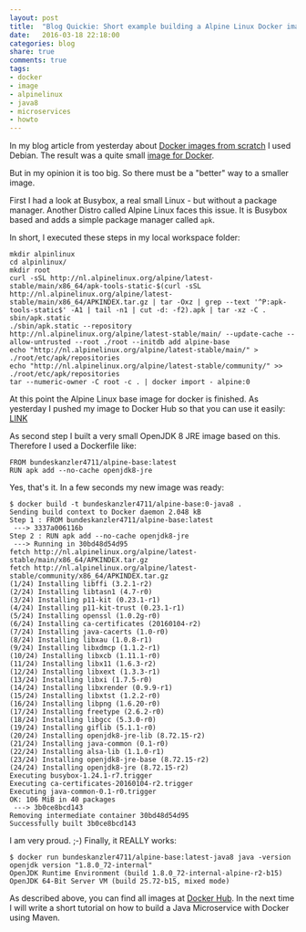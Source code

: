 ```yaml
---
layout: post
title:  "Blog Quickie: Short example building a Alpine Linux Docker image"
date:   2016-03-18 22:18:00
categories: blog
share: true
comments: true
tags:
- docker
- image
- alpinelinux
- java8
- microservices
- howto
---
```


In my blog article from yesterday about [Docker images from scratch](https://www.sam6.de/articles/Docker-from-scratch/) I used Debian. The result was a quite small [image for Docker](https://hub.docker.com/r/bundeskanzler4711/jessie-minbase/).

But in my opinion it is too big. So there must be a "better" way to a smaller image.

First I had a look at Busybox, a real small Linux - but without a package manager. Another Distro called Alpine Linux faces this issue. It is Busybox based and adds a simple package manager called `apk`.

In short, I executed these steps in my local workspace folder:

    mkdir alpinlinux
    cd alpinlinux/
    mkdir root
    curl -sSL http://nl.alpinelinux.org/alpine/latest-stable/main/x86_64/apk-tools-static-$(curl -sSL http://nl.alpinelinux.org/alpine/latest-stable/main/x86_64/APKINDEX.tar.gz | tar -Oxz | grep --text '^P:apk-tools-static$' -A1 | tail -n1 | cut -d: -f2).apk | tar -xz -C . sbin/apk.static
    ./sbin/apk.static --repository http://nl.alpinelinux.org/alpine/latest-stable/main/ --update-cache --allow-untrusted --root ./root --initdb add alpine-base
    echo "http://nl.alpinelinux.org/alpine/latest-stable/main/" > ./root/etc/apk/repositories
    echo "http://nl.alpinelinux.org/alpine/latest-stable/community/" >> ./root/etc/apk/repositories
    tar --numeric-owner -C root -c . | docker import - alpine:0
    
At this point the Alpine Linux base image for docker is finished. As yesterday I pushed my image to Docker Hub so that you can use it easily: [LINK](https://hub.docker.com/r/bundeskanzler4711/alpine-base/)

As second step I built a very small OpenJDK 8 JRE image based on this. Therefore I used a Dockerfile like:

    FROM bundeskanzler4711/alpine-base:latest
    RUN apk add --no-cache openjdk8-jre

Yes, that's it. In a few seconds my new image was ready:

    $ docker build -t bundeskanzler4711/alpine-base:0-java8 .
    Sending build context to Docker daemon 2.048 kB
    Step 1 : FROM bundeskanzler4711/alpine-base:latest
     ---> 3337a006116b
    Step 2 : RUN apk add --no-cache openjdk8-jre
     ---> Running in 30bd48d54d95
    fetch http://nl.alpinelinux.org/alpine/latest-stable/main/x86_64/APKINDEX.tar.gz
    fetch http://nl.alpinelinux.org/alpine/latest-stable/community/x86_64/APKINDEX.tar.gz
    (1/24) Installing libffi (3.2.1-r2)
    (2/24) Installing libtasn1 (4.7-r0)
    (3/24) Installing p11-kit (0.23.1-r1)
    (4/24) Installing p11-kit-trust (0.23.1-r1)
    (5/24) Installing openssl (1.0.2g-r0)
    (6/24) Installing ca-certificates (20160104-r2)
    (7/24) Installing java-cacerts (1.0-r0)
    (8/24) Installing libxau (1.0.8-r1)
    (9/24) Installing libxdmcp (1.1.2-r1)
    (10/24) Installing libxcb (1.11.1-r0)
    (11/24) Installing libx11 (1.6.3-r2)
    (12/24) Installing libxext (1.3.3-r1)
    (13/24) Installing libxi (1.7.5-r0)
    (14/24) Installing libxrender (0.9.9-r1)
    (15/24) Installing libxtst (1.2.2-r0)
    (16/24) Installing libpng (1.6.20-r0)
    (17/24) Installing freetype (2.6.2-r0)
    (18/24) Installing libgcc (5.3.0-r0)
    (19/24) Installing giflib (5.1.1-r0)
    (20/24) Installing openjdk8-jre-lib (8.72.15-r2)
    (21/24) Installing java-common (0.1-r0)
    (22/24) Installing alsa-lib (1.1.0-r1)
    (23/24) Installing openjdk8-jre-base (8.72.15-r2)
    (24/24) Installing openjdk8-jre (8.72.15-r2)
    Executing busybox-1.24.1-r7.trigger
    Executing ca-certificates-20160104-r2.trigger
    Executing java-common-0.1-r0.trigger
    OK: 106 MiB in 40 packages
     ---> 3b0ce8bcd143
    Removing intermediate container 30bd48d54d95
    Successfully built 3b0ce8bcd143

I am very proud. ;-)
Finally, it REALLY works:

    $ docker run bundeskanzler4711/alpine-base:latest-java8 java -version
    openjdk version "1.8.0_72-internal"
    OpenJDK Runtime Environment (build 1.8.0_72-internal-alpine-r2-b15)
    OpenJDK 64-Bit Server VM (build 25.72-b15, mixed mode)

As described above, you can find all images at [Docker Hub](https://hub.docker.com/u/bundeskanzler4711/).
In the next time I will write a short tutorial on how to build a Java Microservice with Docker using Maven.